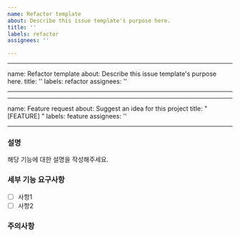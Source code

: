 ```yaml
---
name: Refactor template
about: Describe this issue template's purpose here.
title: ''
labels: refactor
assignees: ''

---
```


---
name: Refactor template
about: Describe this issue template's purpose here.
title: ''
labels: refactor
assignees: ''

---

---
name: Feature request
about: Suggest an idea for this project
title: "[FEATURE] "
labels: feature
assignees: ''

---

### 설명

해당 기능에 대한 설명을 작성해주세요.

### 세부 기능 요구사항

- [ ]  사항1
- [ ]  사항2

### 주의사항

